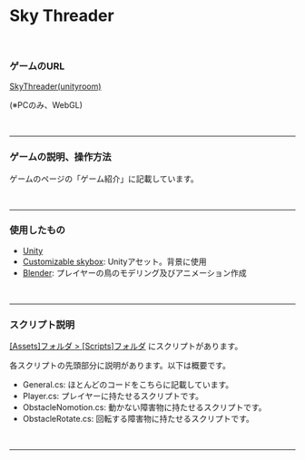 # Sky Threader

<br>

### ゲームのURL
[SkyThreader(unityroom)](https://unityroom.com/games/skythreader)

(※PCのみ、WebGL)

<br>

---
### ゲームの説明、操作方法
ゲームのページの「ゲーム紹介」に記載しています。

<br>

---
### 使用したもの
- [Unity](https://unity.com/ja)
- [Customizable skybox](https://assetstore.unity.com/packages/2d/textures-materials/sky/customizable-skybox-174576): Unityアセット。背景に使用
- [Blender](https://www.blender.jp/): プレイヤーの鳥のモデリング及びアニメーション作成

<br>

---
### スクリプト説明
[[Assets]フォルダ > [Scripts]フォルダ](./Assets/Scripts) にスクリプトがあります。

各スクリプトの先頭部分に説明があります。以下は概要です。
- General.cs: ほとんどのコードをこちらに記載しています。
- Player.cs: プレイヤーに持たせるスクリプトです。
- ObstacleNomotion.cs: 動かない障害物に持たせるスクリプトです。
- ObstacleRotate.cs: 回転する障害物に持たせるスクリプトです。

<br>

---
